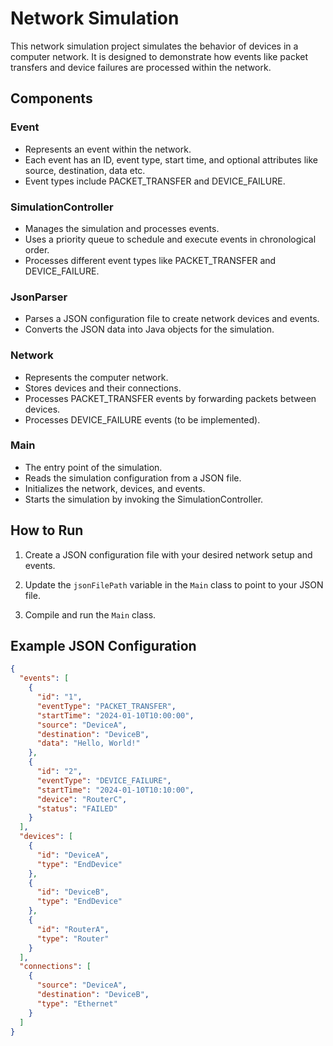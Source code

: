 # Network Simulation

This network simulation project simulates the behavior of devices in a computer network. It is designed to demonstrate how events like packet transfers and device failures are processed within the network.

## Components

### Event
- Represents an event within the network.
- Each event has an ID, event type, start time, and optional attributes like source, destination, data etc.
- Event types include PACKET_TRANSFER and DEVICE_FAILURE.

### SimulationController
- Manages the simulation and processes events.
- Uses a priority queue to schedule and execute events in chronological order.
- Processes different event types like PACKET_TRANSFER and DEVICE_FAILURE.

### JsonParser
- Parses a JSON configuration file to create network devices and events.
- Converts the JSON data into Java objects for the simulation.

### Network
- Represents the computer network.
- Stores devices and their connections.
- Processes PACKET_TRANSFER events by forwarding packets between devices.
- Processes DEVICE_FAILURE events (to be implemented).

### Main
- The entry point of the simulation.
- Reads the simulation configuration from a JSON file.
- Initializes the network, devices, and events.
- Starts the simulation by invoking the SimulationController.

## How to Run

1. Create a JSON configuration file with your desired network setup and events.

2. Update the `jsonFilePath` variable in the `Main` class to point to your JSON file.

3. Compile and run the `Main` class.

## Example JSON Configuration

```json
{
  "events": [
    {
      "id": "1",
      "eventType": "PACKET_TRANSFER",
      "startTime": "2024-01-10T10:00:00",
      "source": "DeviceA",
      "destination": "DeviceB",
      "data": "Hello, World!"
    },
    {
      "id": "2",
      "eventType": "DEVICE_FAILURE",
      "startTime": "2024-01-10T10:10:00",
      "device": "RouterC",
      "status": "FAILED"
    }
  ],
  "devices": [
    {
      "id": "DeviceA",
      "type": "EndDevice"
    },
    {
      "id": "DeviceB",
      "type": "EndDevice"
    },
    {
      "id": "RouterA",
      "type": "Router"
    }
  ],
  "connections": [
    {
      "source": "DeviceA",
      "destination": "DeviceB",
      "type": "Ethernet"
    }
  ]
}
